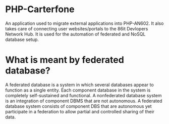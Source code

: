 # PHP-Carterfone
 An application used to migrate external applications into PHP-AN602. It also takes care of connecting user websites/portals to the 86it Devlopers Network Hub. It is used for the automation of federated and NoSQL database setup.
 
 
# What is meant by federated database?
A federated database is a system in which several databases appear to function as a single entity. Each component database in the system is completely self-sustained and functional. A nonfederated database system is an integration of component DBMS that are not autonomous. A federated database system consists of component DBS that are autonomous yet participate in a federation to allow partial and controlled sharing of their data.
